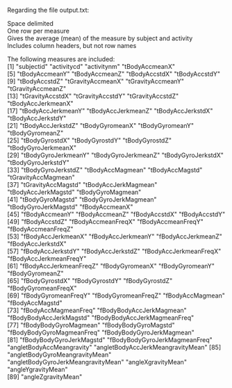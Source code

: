 Regarding the file output.txt:
  
Space delimited  
One row per measure  
Gives the average (mean) of the measure by subject and activity  
Includes column headers, but not row names  
  
The following measures are included:  
[1] "subjectid"                         "activitycd"                        "activitynm"                        "tBodyAccmeanX"                    
 [5] "tBodyAccmeanY"                     "tBodyAccmeanZ"                     "tBodyAccstdX"                      "tBodyAccstdY"                     
 [9] "tBodyAccstdZ"                      "tGravityAccmeanX"                  "tGravityAccmeanY"                  "tGravityAccmeanZ"                 
[13] "tGravityAccstdX"                   "tGravityAccstdY"                   "tGravityAccstdZ"                   "tBodyAccJerkmeanX"                
[17] "tBodyAccJerkmeanY"                 "tBodyAccJerkmeanZ"                 "tBodyAccJerkstdX"                  "tBodyAccJerkstdY"                 
[21] "tBodyAccJerkstdZ"                  "tBodyGyromeanX"                    "tBodyGyromeanY"                    "tBodyGyromeanZ"                   
[25] "tBodyGyrostdX"                     "tBodyGyrostdY"                     "tBodyGyrostdZ"                     "tBodyGyroJerkmeanX"               
[29] "tBodyGyroJerkmeanY"                "tBodyGyroJerkmeanZ"                "tBodyGyroJerkstdX"                 "tBodyGyroJerkstdY"                
[33] "tBodyGyroJerkstdZ"                 "tBodyAccMagmean"                   "tBodyAccMagstd"                    "tGravityAccMagmean"               
[37] "tGravityAccMagstd"                 "tBodyAccJerkMagmean"               "tBodyAccJerkMagstd"                "tBodyGyroMagmean"                 
[41] "tBodyGyroMagstd"                   "tBodyGyroJerkMagmean"              "tBodyGyroJerkMagstd"               "fBodyAccmeanX"                    
[45] "fBodyAccmeanY"                     "fBodyAccmeanZ"                     "fBodyAccstdX"                      "fBodyAccstdY"                     
[49] "fBodyAccstdZ"                      "fBodyAccmeanFreqX"                 "fBodyAccmeanFreqY"                 "fBodyAccmeanFreqZ"                
[53] "fBodyAccJerkmeanX"                 "fBodyAccJerkmeanY"                 "fBodyAccJerkmeanZ"                 "fBodyAccJerkstdX"                 
[57] "fBodyAccJerkstdY"                  "fBodyAccJerkstdZ"                  "fBodyAccJerkmeanFreqX"             "fBodyAccJerkmeanFreqY"            
[61] "fBodyAccJerkmeanFreqZ"             "fBodyGyromeanX"                    "fBodyGyromeanY"                    "fBodyGyromeanZ"                   
[65] "fBodyGyrostdX"                     "fBodyGyrostdY"                     "fBodyGyrostdZ"                     "fBodyGyromeanFreqX"               
[69] "fBodyGyromeanFreqY"                "fBodyGyromeanFreqZ"                "fBodyAccMagmean"                   "fBodyAccMagstd"                   
[73] "fBodyAccMagmeanFreq"               "fBodyBodyAccJerkMagmean"           "fBodyBodyAccJerkMagstd"            "fBodyBodyAccJerkMagmeanFreq"      
[77] "fBodyBodyGyroMagmean"              "fBodyBodyGyroMagstd"               "fBodyBodyGyroMagmeanFreq"          "fBodyBodyGyroJerkMagmean"         
[81] "fBodyBodyGyroJerkMagstd"           "fBodyBodyGyroJerkMagmeanFreq"      "angletBodyAccMeangravity"          "angletBodyAccJerkMeangravityMean" 
[85] "angletBodyGyroMeangravityMean"     "angletBodyGyroJerkMeangravityMean" "angleXgravityMean"                 "angleYgravityMean"                
[89] "angleZgravityMean"                
